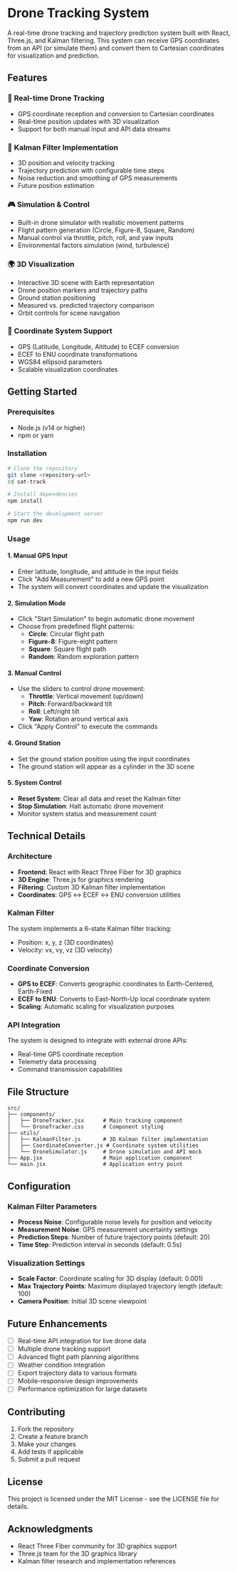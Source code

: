 # Drone Tracking System

A real-time drone tracking and trajectory prediction system built with React, Three.js, and Kalman filtering. This system can receive GPS coordinates from an API (or simulate them) and convert them to Cartesian coordinates for visualization and prediction.

## Features

### 🚁 **Real-time Drone Tracking**
- GPS coordinate reception and conversion to Cartesian coordinates
- Real-time position updates with 3D visualization
- Support for both manual input and API data streams

### 🧮 **Kalman Filter Implementation**
- 3D position and velocity tracking
- Trajectory prediction with configurable time steps
- Noise reduction and smoothing of GPS measurements
- Future position estimation

### 🎮 **Simulation & Control**
- Built-in drone simulator with realistic movement patterns
- Flight pattern generation (Circle, Figure-8, Square, Random)
- Manual control via throttle, pitch, roll, and yaw inputs
- Environmental factors simulation (wind, turbulence)

### 🌍 **3D Visualization**
- Interactive 3D scene with Earth representation
- Drone position markers and trajectory paths
- Ground station positioning
- Measured vs. predicted trajectory comparison
- Orbit controls for scene navigation

### 🔧 **Coordinate System Support**
- GPS (Latitude, Longitude, Altitude) to ECEF conversion
- ECEF to ENU coordinate transformations
- WGS84 ellipsoid parameters
- Scalable visualization coordinates

## Getting Started

### Prerequisites
- Node.js (v14 or higher)
- npm or yarn

### Installation
```bash
# Clone the repository
git clone <repository-url>
cd sat-track

# Install dependencies
npm install

# Start the development server
npm run dev
```

### Usage

#### 1. **Manual GPS Input**
- Enter latitude, longitude, and altitude in the input fields
- Click "Add Measurement" to add a new GPS point
- The system will convert coordinates and update the visualization

#### 2. **Simulation Mode**
- Click "Start Simulation" to begin automatic drone movement
- Choose from predefined flight patterns:
  - **Circle**: Circular flight path
  - **Figure-8**: Figure-eight pattern
  - **Square**: Square flight path
  - **Random**: Random exploration pattern

#### 3. **Manual Control**
- Use the sliders to control drone movement:
  - **Throttle**: Vertical movement (up/down)
  - **Pitch**: Forward/backward tilt
  - **Roll**: Left/right tilt
  - **Yaw**: Rotation around vertical axis
- Click "Apply Control" to execute the commands

#### 4. **Ground Station**
- Set the ground station position using the input coordinates
- The ground station will appear as a cylinder in the 3D scene

#### 5. **System Control**
- **Reset System**: Clear all data and reset the Kalman filter
- **Stop Simulation**: Halt automatic drone movement
- Monitor system status and measurement count

## Technical Details

### Architecture
- **Frontend**: React with React Three Fiber for 3D graphics
- **3D Engine**: Three.js for graphics rendering
- **Filtering**: Custom 3D Kalman filter implementation
- **Coordinates**: GPS ↔ ECEF ↔ ENU conversion utilities

### Kalman Filter
The system implements a 6-state Kalman filter tracking:
- Position: x, y, z (3D coordinates)
- Velocity: vx, vy, vz (3D velocity)

### Coordinate Conversion
- **GPS to ECEF**: Converts geographic coordinates to Earth-Centered, Earth-Fixed
- **ECEF to ENU**: Converts to East-North-Up local coordinate system
- **Scaling**: Automatic scaling for visualization purposes

### API Integration
The system is designed to integrate with external drone APIs:
- Real-time GPS coordinate reception
- Telemetry data processing
- Command transmission capabilities

## File Structure

```
src/
├── components/
│   ├── DroneTracker.jsx      # Main tracking component
│   └── DroneTracker.css      # Component styling
├── utils/
│   ├── KalmanFilter.js       # 3D Kalman filter implementation
│   ├── CoordinateConverter.js # Coordinate system utilities
│   └── DroneSimulator.js     # Drone simulation and API mock
├── App.jsx                   # Main application component
└── main.jsx                  # Application entry point
```

## Configuration

### Kalman Filter Parameters
- **Process Noise**: Configurable noise levels for position and velocity
- **Measurement Noise**: GPS measurement uncertainty settings
- **Prediction Steps**: Number of future trajectory points (default: 20)
- **Time Step**: Prediction interval in seconds (default: 0.5s)

### Visualization Settings
- **Scale Factor**: Coordinate scaling for 3D display (default: 0.001)
- **Max Trajectory Points**: Maximum displayed trajectory length (default: 100)
- **Camera Position**: Initial 3D scene viewpoint

## Future Enhancements

- [ ] Real-time API integration for live drone data
- [ ] Multiple drone tracking support
- [ ] Advanced flight path planning algorithms
- [ ] Weather condition integration
- [ ] Export trajectory data to various formats
- [ ] Mobile-responsive design improvements
- [ ] Performance optimization for large datasets

## Contributing

1. Fork the repository
2. Create a feature branch
3. Make your changes
4. Add tests if applicable
5. Submit a pull request

## License

This project is licensed under the MIT License - see the LICENSE file for details.

## Acknowledgments

- React Three Fiber community for 3D graphics support
- Three.js team for the 3D graphics library
- Kalman filter research and implementation references
